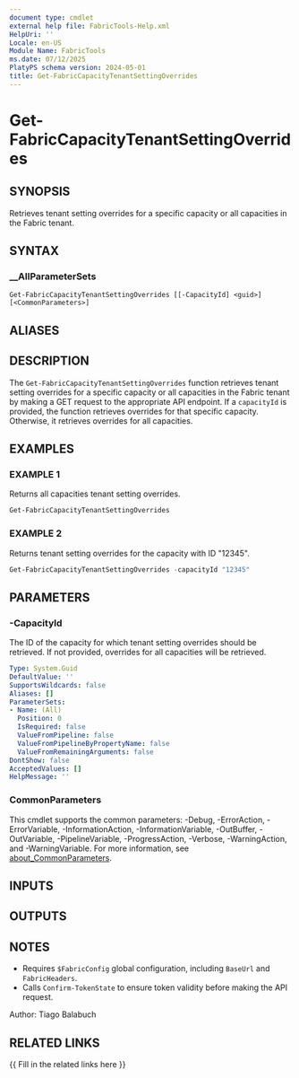 ```yaml
---
document type: cmdlet
external help file: FabricTools-Help.xml
HelpUri: ''
Locale: en-US
Module Name: FabricTools
ms.date: 07/12/2025
PlatyPS schema version: 2024-05-01
title: Get-FabricCapacityTenantSettingOverrides
---
```


# Get-FabricCapacityTenantSettingOverrides

## SYNOPSIS

Retrieves tenant setting overrides for a specific capacity or all capacities in the Fabric tenant.

## SYNTAX

### __AllParameterSets

```
Get-FabricCapacityTenantSettingOverrides [[-CapacityId] <guid>] [<CommonParameters>]
```

## ALIASES

## DESCRIPTION

The `Get-FabricCapacityTenantSettingOverrides` function retrieves tenant setting overrides for a specific capacity or all capacities in the Fabric tenant by making a GET request to the appropriate API endpoint.
If a `capacityId` is provided, the function retrieves overrides for that specific capacity.
Otherwise, it retrieves overrides for all capacities.

## EXAMPLES

### EXAMPLE 1

Returns all capacities tenant setting overrides.

```powershell
Get-FabricCapacityTenantSettingOverrides
```

### EXAMPLE 2

Returns tenant setting overrides for the capacity with ID "12345".

```powershell
Get-FabricCapacityTenantSettingOverrides -capacityId "12345"
```

## PARAMETERS

### -CapacityId

The ID of the capacity for which tenant setting overrides should be retrieved.
If not provided, overrides for all capacities will be retrieved.

```yaml
Type: System.Guid
DefaultValue: ''
SupportsWildcards: false
Aliases: []
ParameterSets:
- Name: (All)
  Position: 0
  IsRequired: false
  ValueFromPipeline: false
  ValueFromPipelineByPropertyName: false
  ValueFromRemainingArguments: false
DontShow: false
AcceptedValues: []
HelpMessage: ''
```

### CommonParameters

This cmdlet supports the common parameters: -Debug, -ErrorAction, -ErrorVariable,
-InformationAction, -InformationVariable, -OutBuffer, -OutVariable, -PipelineVariable,
-ProgressAction, -Verbose, -WarningAction, and -WarningVariable. For more information, see
[about_CommonParameters](https://go.microsoft.com/fwlink/?LinkID=113216).

## INPUTS

## OUTPUTS

## NOTES

- Requires `$FabricConfig` global configuration, including `BaseUrl` and `FabricHeaders`.
- Calls `Confirm-TokenState` to ensure token validity before making the API request.

Author: Tiago Balabuch

## RELATED LINKS

{{ Fill in the related links here }}

